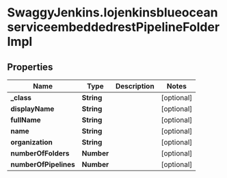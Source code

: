 # SwaggyJenkins.IojenkinsblueoceanserviceembeddedrestPipelineFolderImpl

## Properties
Name | Type | Description | Notes
------------ | ------------- | ------------- | -------------
**_class** | **String** |  | [optional] 
**displayName** | **String** |  | [optional] 
**fullName** | **String** |  | [optional] 
**name** | **String** |  | [optional] 
**organization** | **String** |  | [optional] 
**numberOfFolders** | **Number** |  | [optional] 
**numberOfPipelines** | **Number** |  | [optional] 


